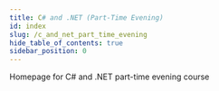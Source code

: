 ```yaml
---
title: C# and .NET (Part-Time Evening)
id: index
slug: /c_and_net_part_time_evening
hide_table_of_contents: true
sidebar_position: 0
---
```


Homepage for C# and .NET part-time evening course
